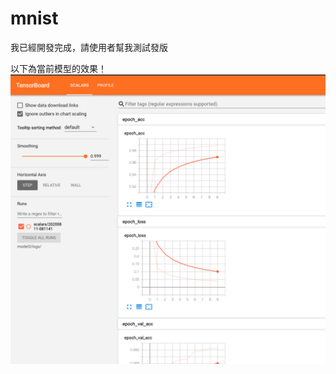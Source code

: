 # mnist
我已經開發完成，請使用者幫我測試發版


以下為當前模型的效果！
![image](https://github.com/edward0128/mnist/blob/master/%E8%9E%A2%E5%B9%95%E5%BF%AB%E7%85%A7%202020-08-11%20%E4%B8%8B%E5%8D%885.25.31.png)

